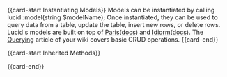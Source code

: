 {{card-start Instantiating Models}}
Models can be instantiated by calling lucid::model(string $modelName); Once instantiated, they can be used to query data from a table, update the table, insert new rows, or delete rows. Lucid's models are built on top of [Paris](https://github.com/j4mie/paris)([docs](http://paris.readthedocs.org/en/latest/)) and [Idiorm](https://github.com/j4mie/idiorm)([docs](http://idiorm.readthedocs.org/en/latest/)). The [Querying](!database_querying) article of your wiki covers basic CRUD operations.
{{card-end}}

{{card-start Inherited Methods}}

{{card-end}}